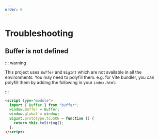 ```yaml
---
order: 6
---
```

# Troubleshooting

## Buffer is not defined

::: warning

This project uses `Buffer` and `BigInt` which are not available in all the environments. You may need to polyfill them. e.g. for Vite bundler, you can polyfill them by adding the following in your `index.html`:

:::

```html
<script type="module">
  import { Buffer } from "buffer";
  window.Buffer = Buffer;
  window.global = window;
  BigInt.prototype.toJSON = function () {
    return this.toString();
  };
</script>
```
